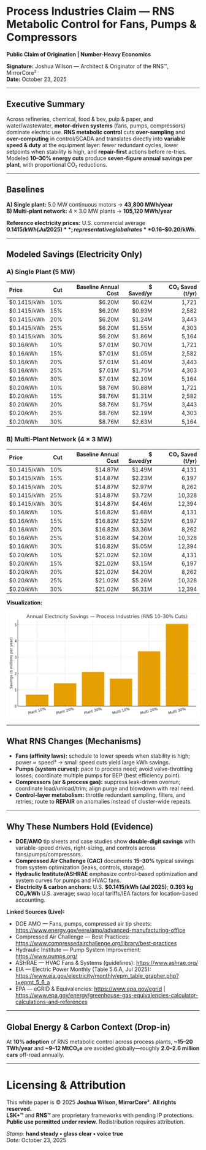 # Process Industries Claim — RNS Metabolic Control for Fans, Pumps & Compressors  
**Public Claim of Origination | Number-Heavy Economics**

**Signature:** Joshua Wilson — Architect & Originator of the RNS™, MirrorCore²  
**Date:** October 23, 2025

---

## Executive Summary

Across refineries, chemical, food & bev, pulp & paper, and water/wastewater, **motor-driven systems** (fans, pumps, compressors) dominate electric use. **RNS metabolic control** cuts **over-sampling** and **over-computing** in control/SCADA and translates directly into **variable speed & duty** at the equipment layer: fewer redundant cycles, lower setpoints when stability is high, and **repair-first** actions before re-tries. Modeled **10–30% energy cuts** produce **seven-figure annual savings per plant**, with proportional CO₂ reductions.

---

## Baselines

**A) Single plant:** 5.0 MW continuous motors → **43,800 MWh/year**  
**B) Multi-plant network:** 4 × 3.0 MW plants → **105,120 MWh/year**

**Reference electricity prices:** U.S. commercial average **$0.1415/kWh (Jul 2025)**; representative global rates **$0.16–$0.20/kWh**.

---

## Modeled Savings (Electricity Only)

### A) Single Plant (5 MW)

| Price | Cut | Baseline Annual Cost | $ Saved/yr | CO₂ Saved (t/yr) |
|:--|--:|--:|--:|--:|
| $0.1415/kWh | 10% | $6.20M | $0.62M | 1,721 |
| $0.1415/kWh | 15% | $6.20M | $0.93M | 2,582 |
| $0.1415/kWh | 20% | $6.20M | $1.24M | 3,443 |
| $0.1415/kWh | 25% | $6.20M | $1.55M | 4,303 |
| $0.1415/kWh | 30% | $6.20M | $1.86M | 5,164 |
| $0.16/kWh | 10% | $7.01M | $0.70M | 1,721 |
| $0.16/kWh | 15% | $7.01M | $1.05M | 2,582 |
| $0.16/kWh | 20% | $7.01M | $1.40M | 3,443 |
| $0.16/kWh | 25% | $7.01M | $1.75M | 4,303 |
| $0.16/kWh | 30% | $7.01M | $2.10M | 5,164 |
| $0.20/kWh | 10% | $8.76M | $0.88M | 1,721 |
| $0.20/kWh | 15% | $8.76M | $1.31M | 2,582 |
| $0.20/kWh | 20% | $8.76M | $1.75M | 3,443 |
| $0.20/kWh | 25% | $8.76M | $2.19M | 4,303 |
| $0.20/kWh | 30% | $8.76M | $2.63M | 5,164 |

### B) Multi-Plant Network (4 × 3 MW)

| Price | Cut | Baseline Annual Cost | $ Saved/yr | CO₂ Saved (t/yr) |
|:--|--:|--:|--:|--:|
| $0.1415/kWh | 10% | $14.87M | $1.49M | 4,131 |
| $0.1415/kWh | 15% | $14.87M | $2.23M | 6,197 |
| $0.1415/kWh | 20% | $14.87M | $2.97M | 8,262 |
| $0.1415/kWh | 25% | $14.87M | $3.72M | 10,328 |
| $0.1415/kWh | 30% | $14.87M | $4.46M | 12,394 |
| $0.16/kWh | 10% | $16.82M | $1.68M | 4,131 |
| $0.16/kWh | 15% | $16.82M | $2.52M | 6,197 |
| $0.16/kWh | 20% | $16.82M | $3.36M | 8,262 |
| $0.16/kWh | 25% | $16.82M | $4.20M | 10,328 |
| $0.16/kWh | 30% | $16.82M | $5.05M | 12,394 |
| $0.20/kWh | 10% | $21.02M | $2.10M | 4,131 |
| $0.20/kWh | 15% | $21.02M | $3.15M | 6,197 |
| $0.20/kWh | 20% | $21.02M | $4.20M | 8,262 |
| $0.20/kWh | 25% | $21.02M | $5.26M | 10,328 |
| $0.20/kWh | 30% | $21.02M | $6.31M | 12,394 |

**Visualization:**

![Annual Savings](./Process_Industries_Savings.png)

---

## What RNS Changes (Mechanisms)

- **Fans (affinity laws):** schedule to lower speeds when stability is high; power ∝ speed³ → small speed cuts yield large kWh savings.  
- **Pumps (system curves):** pace to process need; avoid valve-throttling losses; coordinate multiple pumps for BEP (best efficiency point).  
- **Compressors (air & process gas):** suppress leak-driven overrun; coordinate load/unload/trim; align purge and blowdown with real need.  
- **Control-layer metabolism:** throttle redundant sampling, filters, and retries; route to **REPAIR** on anomalies instead of cluster-wide repeats.

---

## Why These Numbers Hold (Evidence)

- **DOE/AMO** tip sheets and case studies show **double-digit savings** with variable-speed drives, right-sizing, and controls across fans/pumps/compressors.  
- **Compressed Air Challenge (CAC)** documents **15–30%** typical savings from system optimization (leaks, controls, storage).  
- **Hydraulic Institute/ASHRAE** emphasize control-based optimization and system curves for pumps and HVAC fans.  
- **Electricity & carbon anchors:** U.S. **$0.1415/kWh (Jul 2025)**; **0.393 kg CO₂/kWh** U.S. average; swap local tariffs/IEA factors for location-based accounting.

**Linked Sources (Live):**
- DOE AMO — Fans, pumps, compressed air tip sheets: https://www.energy.gov/eere/amo/advanced-manufacturing-office  
- Compressed Air Challenge — Best Practices: https://www.compressedairchallenge.org/library/best-practices  
- Hydraulic Institute — Pump System Improvement: https://www.pumps.org/  
- ASHRAE — HVAC Fans & Systems (guidelines): https://www.ashrae.org/  
- EIA — Electric Power Monthly (Table 5.6.A, Jul 2025): https://www.eia.gov/electricity/monthly/epm_table_grapher.php?t=epmt_5_6_a  
- EPA — eGRID & Equivalencies: https://www.epa.gov/egrid  |  https://www.epa.gov/energy/greenhouse-gas-equivalencies-calculator-calculations-and-references

---

## Global Energy & Carbon Context (Drop-in)

At **10% adoption** of RNS metabolic control across process plants, **~15–20 TWh/year** and **~9–12 MtCO₂e** are avoided globally—roughly **2.0–2.6 million cars** off-road annually.

---

# Licensing & Attribution

This white paper is © 2025 **Joshua Wilson, MirrorCore²**. **All rights reserved.**  
**LSK+™** and **RNS™** are proprietary frameworks with pending IP protections.  
**Public use permitted under review.** Redistribution requires attribution.

*Stamp:* **hand steady • glass clear • voice true**  
*Date:* October 23, 2025
